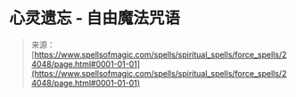 <!--yml

category: 未分类

date: 2024-06-12 19:09:39

-->

# 心灵遗忘 - 自由魔法咒语

> 来源：[https://www.spellsofmagic.com/spells/spiritual_spells/force_spells/24048/page.html#0001-01-01](https://www.spellsofmagic.com/spells/spiritual_spells/force_spells/24048/page.html#0001-01-01)
